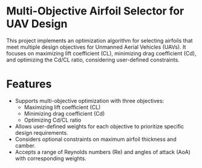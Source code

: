 # Multi-Objective Airfoil Selector for UAV Design
This project implements an optimization algorithm for selecting airfoils that meet multiple design objectives for Unmanned Aerial Vehicles (UAVs). It focuses on maximizing lift coefficient (CL), minimizing drag coefficient (Cd), and optimizing the Cd/CL ratio, considering user-defined constraints.

# Features
- Supports multi-objective optimization with three objectives:
    - Maximizing lift coefficient (CL)
    - Minimizing drag coefficient (Cd)
    - Optimizing Cd/CL ratio
- Allows user-defined weights for each objective to prioritize specific design requirements.
- Considers optional constraints on maximum airfoil thickness and camber.
- Accepts a range of Reynolds numbers (Re) and angles of attack (AoA) with corresponding weights.